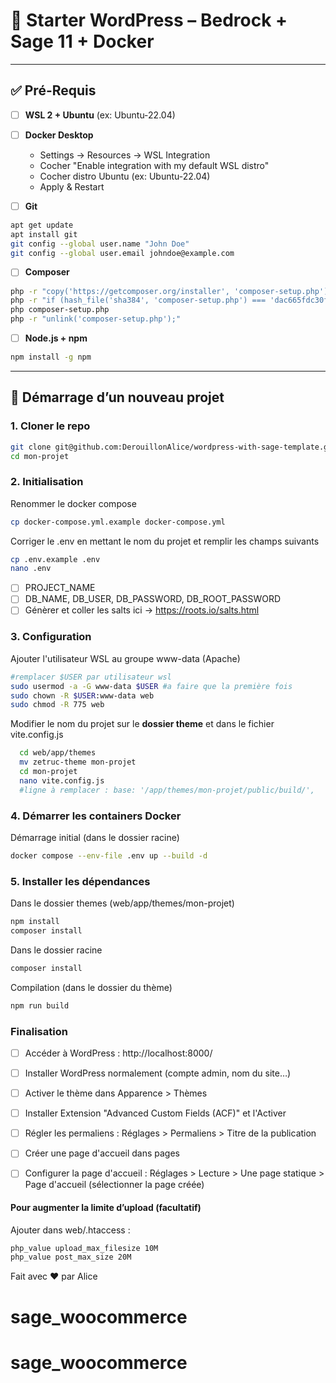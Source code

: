 # 🚀 Starter WordPress – Bedrock + Sage 11 + Docker

---

## ✅ Pré-Requis

- [ ] **WSL 2 + Ubuntu** (ex: Ubuntu-22.04)
- [ ] **Docker Desktop**

  - Settings → Resources → WSL Integration
  - Cocher "Enable integration with my default WSL distro"
  - Cocher distro Ubuntu (ex: Ubuntu-22.04)
  - Apply & Restart

- [ ] **Git**

```bash
apt get update
apt install git
git config --global user.name "John Doe"
git config --global user.email johndoe@example.com
```

- [ ] **Composer**

```bash
php -r "copy('https://getcomposer.org/installer', 'composer-setup.php');"
php -r "if (hash_file('sha384', 'composer-setup.php') === 'dac665fdc30fdd8ec78b38b9800061b4150413ff2e3b6f88543c636f7cd84f6db9189d43a81e5503cda447da73c7e5b6') { echo 'Installer verified'.PHP_EOL; } else { echo 'Installer corrupt'.PHP_EOL; unlink('composer-setup.php'); exit(1); }"
php composer-setup.php
php -r "unlink('composer-setup.php');"
```

- [ ] **Node.js + npm**

```bash
npm install -g npm
```

---

## 🚀 Démarrage d’un nouveau projet

### 1. Cloner le repo

```bash
git clone git@github.com:DerouillonAlice/wordpress-with-sage-template.git mon-projet
cd mon-projet
```

### 2. Initialisation

Renommer le docker compose

```bash
cp docker-compose.yml.example docker-compose.yml
```

Corriger le .env en mettant le nom du projet et remplir les champs suivants

```bash
cp .env.example .env
nano .env
```

- [ ] PROJECT_NAME
- [ ] DB_NAME, DB_USER, DB_PASSWORD, DB_ROOT_PASSWORD
- [ ] Génèrer et coller les salts ici → https://roots.io/salts.html

### 3. Configuration

Ajouter l'utilisateur WSL au groupe www-data (Apache)

```bash
#remplacer $USER par utilisateur wsl
sudo usermod -a -G www-data $USER #a faire que la première fois
sudo chown -R $USER:www-data web
sudo chmod -R 775 web
```

Modifier le nom du projet sur le **dossier theme** et dans le fichier vite.config.js

```bash
  cd web/app/themes
  mv zetruc-theme mon-projet
  cd mon-projet
  nano vite.config.js
  #ligne à remplacer : base: '/app/themes/mon-projet/public/build/',
```

### 4. Démarrer les containers Docker

Démarrage initial (dans le dossier racine)

```bash
docker compose --env-file .env up --build -d
```

### 5. Installer les dépendances

Dans le dossier themes (web/app/themes/mon-projet)

```bash
npm install
composer install
```

Dans le dossier racine

```bash
composer install
```

Compilation (dans le dossier du thème)

```bash
npm run build
```

### Finalisation

- [ ] Accéder à WordPress :
      http://localhost:8000/

- [ ] Installer WordPress normalement (compte admin, nom du site…)

- [ ] Activer le thème dans Apparence > Thèmes
      
- [ ] Installer Extension "Advanced Custom Fields	(ACF)" et l'Activer

- [ ] Régler les permaliens : Réglages > Permaliens > Titre de la publication

- [ ] Créer une page d'accueil dans pages

- [ ] Configurer la page d'accueil : Réglages > Lecture > Une page statique > Page d'accueil (sélectionner la page créée)

#### Pour augmenter la limite d’upload (facultatif)

Ajouter dans web/.htaccess :

```apache
php_value upload_max_filesize 10M
php_value post_max_size 20M
```

Fait avec ❤️ par Alice
# sage_woocommerce
# sage_woocommerce

